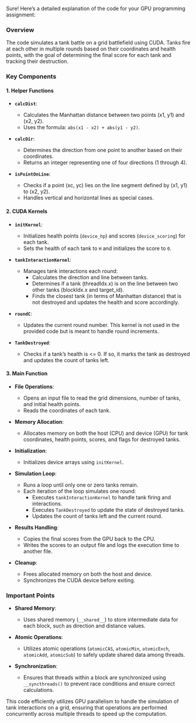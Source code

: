 Sure! Here’s a detailed explanation of the code for your GPU programming assignment:

### Overview
The code simulates a tank battle on a grid battlefield using CUDA. Tanks fire at each other in multiple rounds based on their coordinates and health points, with the goal of determining the final score for each tank and tracking their destruction. 

### Key Components

#### 1. **Helper Functions**

- **`calcDist`**:
  - Calculates the Manhattan distance between two points (x1, y1) and (x2, y2).
  - Uses the formula: `abs(x1 - x2) + abs(y1 - y2)`.

- **`calcDir`**:
  - Determines the direction from one point to another based on their coordinates.
  - Returns an integer representing one of four directions (1 through 4).

- **`isPointOnLine`**:
  - Checks if a point (xc, yc) lies on the line segment defined by (x1, y1) to (x2, y2).
  - Handles vertical and horizontal lines as special cases.

#### 2. **CUDA Kernels**

- **`initKernel`**:
  - Initializes health points (`device_hp`) and scores (`device_scoring`) for each tank.
  - Sets the health of each tank to `H` and initializes the score to `0`.

- **`tankInteractionKernel`**:
  - Manages tank interactions each round:
    - Calculates the direction and line between tanks.
    - Determines if a tank (threadIdx.x) is on the line between two other tanks (blockIdx.x and target_id).
    - Finds the closest tank (in terms of Manhattan distance) that is not destroyed and updates the health and score accordingly.

- **`roundC`**:
  - Updates the current round number. This kernel is not used in the provided code but is meant to handle round increments.

- **`TankDestroyed`**:
  - Checks if a tank’s health is <= 0. If so, it marks the tank as destroyed and updates the count of tanks left.

#### 3. **Main Function**

- **File Operations**:
  - Opens an input file to read the grid dimensions, number of tanks, and initial health points.
  - Reads the coordinates of each tank.

- **Memory Allocation**:
  - Allocates memory on both the host (CPU) and device (GPU) for tank coordinates, health points, scores, and flags for destroyed tanks.

- **Initialization**:
  - Initializes device arrays using `initKernel`.

- **Simulation Loop**:
  - Runs a loop until only one or zero tanks remain.
  - Each iteration of the loop simulates one round:
    - Executes `tankInteractionKernel` to handle tank firing and interactions.
    - Executes `TankDestroyed` to update the state of destroyed tanks.
    - Updates the count of tanks left and the current round.

- **Results Handling**:
  - Copies the final scores from the GPU back to the CPU.
  - Writes the scores to an output file and logs the execution time to another file.

- **Cleanup**:
  - Frees allocated memory on both the host and device.
  - Synchronizes the CUDA device before exiting.

### Important Points

- **Shared Memory**:
  - Uses shared memory (`__shared__`) to store intermediate data for each block, such as direction and distance values.

- **Atomic Operations**:
  - Utilizes atomic operations (`atomicCAS`, `atomicMin`, `atomicExch`, `atomicAdd`, `atomicSub`) to safely update shared data among threads.

- **Synchronization**:
  - Ensures that threads within a block are synchronized using `__syncthreads()` to prevent race conditions and ensure correct calculations.

This code efficiently utilizes GPU parallelism to handle the simulation of tank interactions on a grid, ensuring that operations are performed concurrently across multiple threads to speed up the computation.